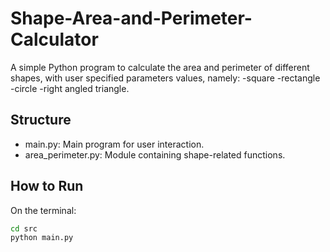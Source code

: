 # Shape-Area-and-Perimeter-Calculator

A simple Python program to calculate the area and perimeter of different shapes, with user specified parameters values, namely:
  -square
  -rectangle
  -circle
  -right angled triangle.

## Structure
  - main.py:  Main program for user interaction.
  - area_perimeter.py: Module containing shape-related functions.

## How to Run
On the terminal:
```bash
cd src
python main.py
```
